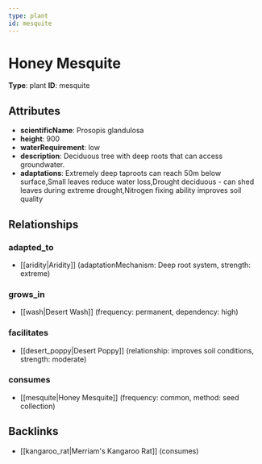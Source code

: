 ```yaml
---
type: plant
id: mesquite
---
```


# Honey Mesquite

**Type**: plant
**ID**: mesquite

## Attributes

- **scientificName**: Prosopis glandulosa
- **height**: 900
- **waterRequirement**: low
- **description**: Deciduous tree with deep roots that can access groundwater.
- **adaptations**: Extremely deep taproots can reach 50m below surface,Small leaves reduce water loss,Drought deciduous - can shed leaves during extreme drought,Nitrogen fixing ability improves soil quality

## Relationships

### adapted_to

- [[aridity|Aridity]] (adaptationMechanism: Deep root system, strength: extreme)

### grows_in

- [[wash|Desert Wash]] (frequency: permanent, dependency: high)

### facilitates

- [[desert_poppy|Desert Poppy]] (relationship: improves soil conditions, strength: moderate)

### consumes

- [[mesquite|Honey Mesquite]] (frequency: common, method: seed collection)

## Backlinks

- [[kangaroo_rat|Merriam's Kangaroo Rat]] (consumes)


